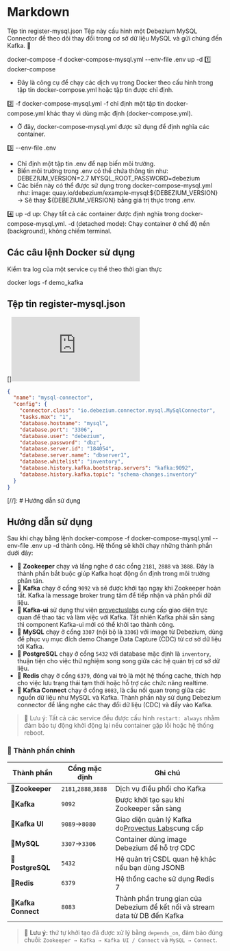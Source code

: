 # Markdown

Tệp tin register-mysql.json
Tệp này cấu hình một Debezium MySQL Connector để theo dõi thay đổi trong cơ sở dữ liệu MySQL và gửi chúng đến Kafka. 🚀

docker-compose -f docker-compose-mysql.yml --env-file .env up -d
1️⃣ docker-compose

- Đây là công cụ để chạy các dịch vụ trong Docker theo cấu hình trong tập tin docker-compose.yml hoặc tập tin được chỉ định.

2️⃣ -f docker-compose-mysql.yml
-f chỉ định một tập tin docker-compose.yml khác thay vì dùng mặc định (docker-compose.yml).

- Ở đây, docker-compose-mysql.yml được sử dụng để định nghĩa các container.

3️⃣ --env-file .env

- Chỉ định một tập tin .env để nạp biến môi trường.
- Biến môi trường trong .env có thể chứa thông tin như:
  DEBEZIUM_VERSION=2.7
  MYSQL_ROOT_PASSWORD=debezium
- Các biến này có thể được sử dụng trong docker-compose-mysql.yml như:
  image: quay.io/debezium/example-mysql:${DEBEZIUM_VERSION}
  → Sẽ thay ${DEBEZIUM_VERSION} bằng giá trị thực trong .env.

4️⃣ up -d
up: Chạy tất cả các container được định nghĩa trong docker-compose-mysql.yml.
-d (detached mode): Chạy container ở chế độ nền (background), không chiếm terminal.


## Các câu lệnh Docker sử dụng

Kiểm tra log của một service cụ thể theo thời gian thực

docker logs -f demo_kafka


## Tệp tin register-mysql.json

[]![Debezium MySQL Connector](https://debezium.io/documentation/reference/1.6/connectors/mysql.html)

```json
{
  "name": "mysql-connector",
  "config": {
    "connector.class": "io.debezium.connector.mysql.MySqlConnector",
    "tasks.max": "1",
    "database.hostname": "mysql",
    "database.port": "3306",
    "database.user": "debezium",
    "database.password": "dbz",
    "database.server.id": "184054",
    "database.server.name": "dbserver1",
    "database.whitelist": "inventory",
    "database.history.kafka.bootstrap.servers": "kafka:9092",
    "database.history.kafka.topic": "schema-changes.inventory"
  }
}
```

[//]: # Hướng dẫn sử dụng

## Hướng dẫn sử dụng

Sau khi chạy bằng lệnh docker-compose -f docker-compose-mysql.yml --env-file .env up -d thành công. Hệ thống sẽ khởi chạy những thành phần dưới đây:

* 🦓 **Zookeeper** chạy và lắng nghe ở các cổng `2181`, `2888` và `3888`. Đây là thành phần bắt buộc giúp Kafka hoạt động ổn định trong môi trường phân tán.
* 🐘 **Kafka** chạy ở cổng `9092` và sẽ được khởi tạo ngay khi Zookeeper hoàn tất. Kafka là message broker trung tâm để tiếp nhận và phân phối dữ liệu.
* 🧠 **Kafka-ui** sử dụng thư viện [provectuslabs](https://github.com/provectus/kafka-ui) cung cấp giao diện trực quan để thao tác và làm việc với Kafka. Tất nhiên Kafka phải sẵn sàng thì component Kafka-ui mới có thể khởi tạo thành công.
* 🐬 **MySQL** chạy ở cổng `3307` (nội bộ là `3306`) với image từ Debezium, dùng để phục vụ mục đích demo Change Data Capture (CDC) từ cơ sở dữ liệu tới Kafka.
* 🐘 **PostgreSQL** chạy ở cổng `5432` với database mặc định là `inventory`, thuận tiện cho việc thử nghiệm song song giữa các hệ quản trị cơ sở dữ liệu.
* 🧊 **Redis** chạy ở cổng `6379`, đóng vai trò là một hệ thống cache, thích hợp cho việc lưu trạng thái tạm thời hoặc hỗ trợ các chức năng realtime.
* 🔌 **Kafka Connect** chạy ở cổng `8083`, là cầu nối quan trọng giữa các nguồn dữ liệu như MySQL và Kafka. Thành phần này sử dụng Debezium connector để lắng nghe các thay đổi dữ liệu (CDC) và đẩy vào Kafka.

> 📌 Lưu ý: Tất cả các service đều được cấu hình `restart: always` nhằm đảm bảo tự động khởi động lại nếu container gặp lỗi hoặc hệ thống reboot.


### 🔗 Thành phần chính


| Thành phần        | Cổng mặc định    | Ghi chú                                                                                      |
| ------------------- | -------------------- | --------------------------------------------------------------------------------------------- |
| 🦓**Zookeeper**     | `2181`,`2888`,`3888` | Dịch vụ điều phối cho Kafka                                                              |
| 🐘**Kafka**         | `9092`               | Được khởi tạo sau khi Zookeeper sẵn sàng                                               |
| 🧠**Kafka UI**      | `9089`→`8080`       | Giao diện quản lý Kafka do[Provectus Labs](https://github.com/provectus/kafka-ui)cung cấp |
| 🐬**MySQL**         | `3307`→`3306`       | Container dùng image Debezium để hỗ trợ CDC                                              |
| 🐘**PostgreSQL**    | `5432`               | Hệ quản trị CSDL quan hệ khác nếu bạn dùng JSONB                                      |
| 🧊**Redis**         | `6379`               | Hệ thống cache sử dụng Redis 7                                                            |
| 🧩**Kafka Connect** | `8083`               | Thành phần trung gian của Debezium để kết nối và stream data từ DB đến Kafka       |

> 🔁 **Lưu ý:** thứ tự khởi tạo đã được xử lý bằng `depends_on`, đảm bảo đúng chuỗi:
> `Zookeeper → Kafka → Kafka UI / Connect` và `MySQL → Connect`.
>
